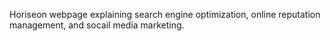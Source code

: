 Horiseon webpage explaining search engine optimization, online reputation management, and socail media marketing.
